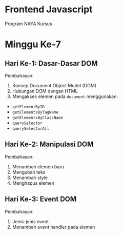 # Frontend Javascript
Program NAYA Kursus

# Minggu Ke-7

## Hari Ke-1: Dasar-Dasar DOM
Pembahasan:
1. Konsep Document Object Model (DOM)
2. Hubungan DOM dengan HTML
3. Mengakses elemen pada `document` menggunakan:
  * `getElementByID`
  * `getElementsByTagName`
  * `getElementsByClassName`
  * `querySelector`
  * `querySelectorAll`

## Hari Ke-2: Manipulasi DOM
Pembahasan:
1. Menambah elemen baru
2. Mengubah teks
3. Menambah style
4. Menghapus elemen

## Hari Ke-3: Event DOM
Pembahasan:
1. Jenis-jenis event
2. Menambah event handler pada elemen
